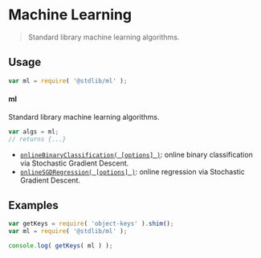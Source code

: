 <!--

@license Apache-2.0

Copyright (c) 2018 The Stdlib Authors.

Licensed under the Apache License, Version 2.0 (the "License");
you may not use this file except in compliance with the License.
You may obtain a copy of the License at

   http://www.apache.org/licenses/LICENSE-2.0

Unless required by applicable law or agreed to in writing, software
distributed under the License is distributed on an "AS IS" BASIS,
WITHOUT WARRANTIES OR CONDITIONS OF ANY KIND, either express or implied.
See the License for the specific language governing permissions and
limitations under the License.

-->

# Machine Learning

> Standard library machine learning algorithms.

<section class="usage">

## Usage

```javascript
var ml = require( '@stdlib/ml' );
```

#### ml

Standard library machine learning algorithms.

```javascript
var algs = ml;
// returns {...}
```

<!-- <toc pattern="*"> -->

<div class="namespace-toc">

-   <span class="signature">[`onlineBinaryClassification( [options] )`][@stdlib/ml/online-binary-classification]</span><span class="delimiter">: </span><span class="description">online binary classification via Stochastic Gradient Descent.</span>
-   <span class="signature">[`onlineSGDRegression( [options] )`][@stdlib/ml/online-sgd-regression]</span><span class="delimiter">: </span><span class="description">online regression via Stochastic Gradient Descent.</span>

</div>

<!-- </toc> -->

</section>

<!-- /.usage -->

<section class="examples">

## Examples

<!-- TODO: better examples -->

<!-- eslint no-undef: "error" -->

```javascript
var getKeys = require( 'object-keys' ).shim();
var ml = require( '@stdlib/ml' );

console.log( getKeys( ml ) );
```

</section>

<!-- /.examples -->

<section class="links">

<!-- <toc-links> -->

[@stdlib/ml/online-binary-classification]: https://github.com/stdlib-js/stdlib/tree/develop/lib/node_modules/%40stdlib/ml/online-binary-classification

[@stdlib/ml/online-sgd-regression]: https://github.com/stdlib-js/stdlib/tree/develop/lib/node_modules/%40stdlib/ml/online-sgd-regression

<!-- </toc-links> -->

</section>

<!-- /.links -->

